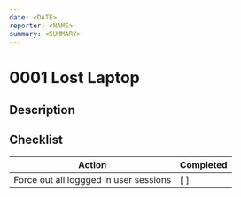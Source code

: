 ```yaml
---
date: <DATE>
reporter: <NAME>
summary: <SUMMARY>
---
```


# 0001 Lost Laptop

## Description

## Checklist

| Action | Completed                           |
|--------|-------------------------------------|
| Force out all loggged in user sessions | [ ] |

